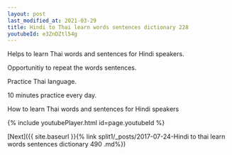 ```yaml
---
layout: post
last_modified_at: 2021-03-29
title: Hindi to Thai learn words sentences dictionary 228 
youtubeId: e3ZnDZtl54g
---
```

 
 
Helps to learn Thai words and sentences for Hindi speakers.

Opportunitiy to repeat the words sentences. 

Practice Thai language. 
 
10 minutes practice every day. 
 
How to learn Thai words and sentences for Hindi speakers 
 
{% include youtubePlayer.html id=page.youtubeId %}
 
 
[Next]({{ site.baseurl }}{% link  split1/_posts/2017-07-24-Hindi to thai learn words sentences dictionary 490 .md%})
 
